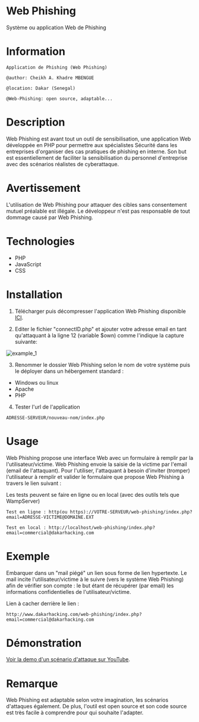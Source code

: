 Web Phishing
============
Système ou application Web de Phishing

Information
===========
```
Application de Phishing (Web Phishing)

@author: Cheikh A. Khadre MBENGUE

@location: Dakar (Senegal)

@Web-Phishing: open source, adaptable...
```

Description
===========
Web Phishing est avant tout un outil de sensibilisation, une application Web développée en PHP pour permettre aux spécialistes Sécurité dans les entreprises d'organiser des cas pratiques de phishing en interne. Son but est essentiellement de faciliter la sensibilisation du personnel d'entreprise avec des scénarios réalistes de cyberattaque.

Avertissement
=============
L'utilisation de Web Phishing pour attaquer des cibles sans consentement mutuel préalable est illégale. Le développeur n'est pas responsable de tout dommage causé par Web Phishing.

Technologies
============
* PHP
* JavaScript
* CSS

Installation
============
1. Télécharger puis décompresser l'application Web Phishing disponible [ICI](https://github.com/cakmbengue/web-phishing/archive/master.zip).

2. Editer le fichier "connectID.php" et ajouter votre adresse email en tant qu'attaquant à la ligne 12 (variable $own) comme l'indique la capture suivante:

![example_1](https://github.com/cakmbengue/web-phishing/blob/master/screen/screen1.png)

3. Renommer le dossier Web Phishing selon le nom de votre système puis le déployer dans un hébergement standard :

* Windows ou linux 
* Apache
* PHP

4. Tester l'url de l'application
```
ADRESSE-SERVEUR/nouveau-nom/index.php
```

Usage
=====
Web Phishing propose une interface Web avec un formulaire à remplir par la l'utilisateur/victime. Web Phishing envoie la saisie de la victime par l'email (email de l'attaquant). Pour l'utiliser, l'attaquant à besoin d'inviter (tromper) l'utilisateur à remplir et valider le formulaire que propose Web Phishing à travers le lien suivant :

Les tests peuvent se faire en ligne ou en local (avec des outils tels que WampServer)
```
Test en ligne : http(ou https)://VOTRE-SERVEUR/web-phishing/index.php?email=ADRESSE-VICTIME@DOMAINE.EXT

Test en local : http://localhost/web-phishing/index.php?email=commercial@dakarhacking.com
```

Exemple
=======
Embarquer dans un "mail piégé" un lien sous forme de lien hypertexte. Le mail incite l'utilisateur/victime à le suivre (vers le système Web Phishing) afin de vérifier son compte : le but étant de récupérer (par email) les informations confidentielles de l'utilisateur/victime. 

Lien à cacher derrière le lien :
```
http://www.dakarhacking.com/web-phishing/index.php?email=commercial@dakarhacking.com
```

Démonstration
=============

[Voir la demo d'un scénario d'attaque sur YouTube](https://youtu.be/J7mtcQK0K6M).

Remarque
========
Web Phishing est adaptable selon votre imagination, les scénarios d'attaques également. De plus, l'outil est open source et son code source est très facile à comprendre pour qui souhaite l'adapter.

